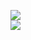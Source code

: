 [![](https://img.shields.io/badge/Made%20With-Github%20Spray-lightgrey.svg?style=for-the-badge&logo=github)](https://github.com/Annihil/github-spray#3286)  
[![](https://i.imgur.com/2DrTn0Z.gif)](https://github.com/Annihil/github-spray)